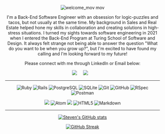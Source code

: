 
<center>

<!--
How to make this gif ?
I created the typescript with https://codesandbox.io/
I then recorded my screen with Quicktime before converting the file to a gif
I used this [gifify](https://github.com/jclem/gifify) as a guide
-->
![welcome_mov mov](https://user-images.githubusercontent.com/91357724/156508954-69f70e80-b9e3-44ab-acd7-ab1c65591b94.gif)

</center>

<div align="center">

I'm a Back-End Software Engineer with an obsession for logic-puzzles and tacos, but not usually at the same time. My background in Sales and Real Estate helped hone my skills in collaboration and creating solutions in high-stress situations. I turned my sights towards software engineering in 2021 when I entered the Back-End Program at Turing School of Software and Design. It always felt strange not being able to answer the question "What do you want to be when you grow up?", but I'm excited to have found my calling and I'm looking forward to my future! 

Please connect with me through LinkedIn or Email below:


</div>
  

<p align="center">
  <a target="_blank"href="https://www.linkedin.com/in/hirestevenjames/"><img src="https://img.shields.io/badge/linkedin-%230077B5.svg?&style=for-the-badge&logo=linkedin&logoColor=white" /></a>&nbsp;&nbsp;&nbsp;&nbsp;
  <a href="mailto:HireStevenJames@gmail.com?subject=Message%20From%20my%20Github"><img src="https://img.shields.io/badge/gmail-%23D14836.svg?&style=for-the-badge&logo=gmail&logoColor=white" /></a>&nbsp;&nbsp;&nbsp;&nbsp;
</p>

<hr/>

<p align="center">
<img alt="Ruby" src="https://img.shields.io/badge/Ruby-CC342D?style=for-the-badge&logo=ruby&logoColor=white"/>
<img alt="Rails" src="https://img.shields.io/badge/rails-%23CC0000.svg?style=for-the-badge&logo=ruby-on-rails&logoColor=white" />  
<img alt="PostgreSQL" src="https://img.shields.io/badge/PostgreSQL-316192?style=for-the-badge&logo=postgresql&logoColor=white"/>
<img alt="SQLite" src="https://img.shields.io/badge/sqlite-%2307405e.svg?style=for-the-badge&logo=sqlite&logoColor=white" />
<img alt="Git" src="https://img.shields.io/badge/GIT-E44C30?style=for-the-badge&logo=git&logoColor=white"/>
<img alt="GitHub" src="https://img.shields.io/badge/GitHub%20-%2320232a.svg?&style=for-the-badge&logo=GitHub&logoColor=%23EFF7FF" />
<img alt="RSpec" src="https://img.shields.io/badge/Rspec%20-677d2b.svg?&style=for-the-badge&logo=rspec&logoColor=white" />
<img alt="Postman" src="https://img.shields.io/badge/Postman-FF6C37?style=for-the-badge&logo=postman&logoColor=white" />    
</p>

<p align="center">
<img atl="VisualStudioCode" src="https://img.shields.io/badge/Visual_Studio_Code-0078D4?style=for-the-badge&logo=visual%20studio%20code&logoColor=white"/>
<img alt="Atom" src="https://img.shields.io/badge/Atom-%2366595C.svg?style=for-the-badge&logo=atom&logoColor=white" />  
<img atl="Heroku" src="https://img.shields.io/badge/Heroku-430098?style=for-the-badge&logo=heroku&logoColor=white"/>
<img alt="HTML5" src="https://img.shields.io/badge/HTML5-E34F26?style=for-the-badge&logo=html5&logoColor=white"/>
<img alt="Markdown" src="https://img.shields.io/badge/markdown-%23000000.svg?style=for-the-badge&logo=markdown&logoColor=white" />  
</p>

<hr/>

<center>

[![Steven's GitHub stats](https://github-readme-stats.vercel.app/api?username=stevenjames-turing&theme=nord&show_icons=true)](https://github.com/anuraghazra/github-readme-stats)

[![GitHub Streak](https://github-readme-streak-stats.herokuapp.com/?user=stevenjames-turing&theme=nord)](https://git.io/streak-stats)

</center>


<!--
<img alt="RubyOnRails" src="https://img.shields.io/badge/Ruby_on_Rails-CC0000?style=for-the-badge&logo=ruby-on-rails&logoColor=white" />

[![Readme Card](https://github-readme-stats.vercel.app/api/pin/?username=stevenjames-turing&repo=little-esty-shop&show_owner=true)](https://github.com/stevenjames-turing/little-esty-shop)
[![Readme Card](https://github-readme-stats.vercel.app/api/pin/?username=stevenjames-turing&repo=adopt_dont_shop&show_owner=true)](https://github.com/stevenjames-turing/adopt_dont_shop)
[![Readme Card](https://github-readme-stats.vercel.app/api/pin/?username=stevenjames-turing&repo=enigma&show_owner=true)](https://github.com/stevenjames-turing/enigma)
-->

<!-- 
[![Steven's GitHub stats](https://github-readme-stats.vercel.app/api?username=stevenjames-turing&theme=onedark&show_icons=true))](https://github.com/stevenjames-turing/github-readme-stats)

[![Steven's GitHub stats](https://github-readme-stats.vercel.app/api?username=stevenjames-turing&theme=vue-dark&show_icons=true))](https://github.com/stevenjames-turing/github-readme-stats)

[![Steven's GitHub stats](https://github-readme-stats.vercel.app/api?username=stevenjames-turing&theme=calm&show_icons=true))](https://github.com/stevenjames-turing/github-readme-stats)

[![Steven's GitHub stats](https://github-readme-stats.vercel.app/api?username=stevenjames-turing&theme=city_lights&show_icons=true))](https://github.com/stevenjames-turing/github-readme-stats)
-->

<!--
**stevenjames-turing/stevenjames-turing** is a ✨ _special_ ✨ repository because its `README.md` (this file) appears on your GitHub profile.

Here are some ideas to get you started:

- 🔭 I’m currently working on ...
- 🌱 I’m currently learning ...
- 👯 I’m looking to collaborate on ...
- 🤔 I’m looking for help with ...
- 💬 Ask me about ...
- 📫 How to reach me: ...
- 😄 Pronouns: ...
- ⚡ Fun fact: ...
-->
